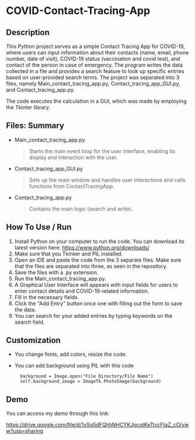 # COVID-Contact-Tracing-App

## Description

This Python project serves as a simple Contact Tracing App for COVID-19, where users can input information about their contacts (name, email, phone number, date of visit), COVID-19 status (vaccination and covid test), and contact of the person in case of emergency. The program writes the data collected in a file and provides a search feature to look up specific entries based on user-provided search terms. The project was separated into 3 files, namely Main_contact_tracing_app.py, Contact_tracing_app_GUI.py, and Contact_tracing_app.py.

The code executes the calculation in a GUI, which was made by employing the Tkinter library. 

## Files: Summary

- Main_contact_tracing_app.py
  > Starts the main event loop for the user interface, enabling its display and interaction with the user.

- Contact_tracing_app_GUI.py
  > Sets up the main window and handles user interactions and calls functions from ContactTracingApp.

- Contact_tracing_app.py
  > Contains the main logic (search and write).

## How To Use / Run 

1. Install Python on your computer to run the code. You can download its latest version here: https://www.python.org/downloads/
2. Make sure that you Tkinker and PIL installed.
3. Open an IDE and paste the code from the 3 separate files. Make sure that the files are separated into three, as seen in the repository.
4. Save the files with a .py extension.
5. Run the Main_contact_tracing_app.py.
6. A Graphical User Interface will appears with input fields for users to enter contact details and COVID-19-related information.
7. Fill in the necessary fields
8. Click the "Add Entry" button once one with filling out the form to save the data.
9. You can search for your added entries by typing keywords on the search field.

## Customization

- You change fonts, add colors, resize the code.
- You can add background using PIL with this code
  

        background = Image.open("File Directory/File Name")
        self.background_image = ImageTk.PhotoImage(background)

## Demo

You can access my demo through this link:

https://drive.google.com/file/d/1vSg5dFQhhNHCYKJpcotKeTtvcFtaZ_cO/view?usp=sharing

